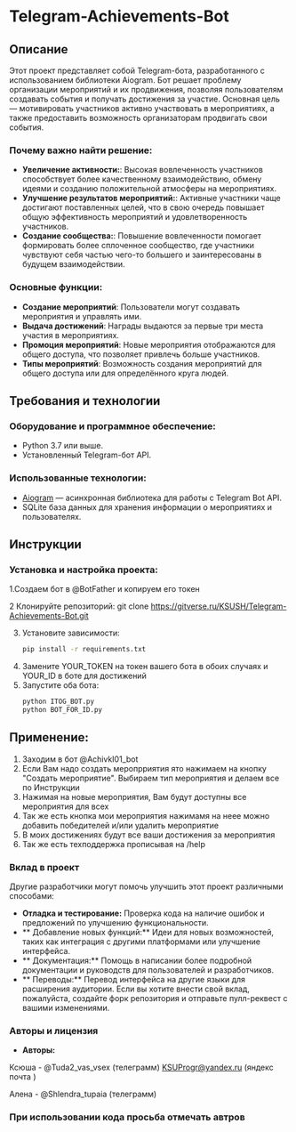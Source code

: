 # Telegram-Achievements-Bot
## Описание
Этот проект представляет собой Telegram-бота, разработанного с использованием библиотеки Aiogram. Бот решает проблему организации мероприятий и их продвижения, позволяя пользователям создавать события и получать достижения за участие. Основная цель — мотивировать участников активно участвовать в мероприятиях, а также предоставить возможность организаторам продвигать свои события.
### Почему важно найти решение:
- **Увеличение активности:**: Высокая вовлеченность участников способствует более качественному взаимодействию, обмену идеями и созданию положительной атмосферы на мероприятиях.
- **Улучшение результатов мероприятий:**: Активные участники чаще достигают поставленных целей, что в свою очередь повышает общую эффективность мероприятий и удовлетворенность участников.
- **Создание сообщества:**: Повышение вовлеченности помогает формировать более сплоченное сообщество, где участники чувствуют себя частью чего-то большего и заинтересованы в будущем взаимодействии.


### Основные функции:
- **Создание мероприятий**: Пользователи могут создавать мероприятия и управлять ими.
- **Выдача достижений**: Награды выдаются за первые три места участия в мероприятиях.
- **Промоция мероприятий**: Новые мероприятия отображаются для общего доступа, что позволяет привлечь больше участников.
- **Типы мероприятий**: Возможность создания мероприятий для общего доступа или для определённого круга людей.

## Требования и технологии
### Оборудование и программное обеспечение:
- Python 3.7 или выше.
- Установленный Telegram-бот API.

### Использованные технологии:
- [Aiogram](https://docs.aiogram.dev/en/latest/) — асинхронная библиотека для работы с Telegram Bot API.
- SQLite база данных для хранения информации о мероприятиях и пользователях.

## Инструкции
### Установка и настройка проекта:
1.Создаем бот в @BotFather и копируем его токен

2 Клонируйте репозиторий:
   git clone https://gitverse.ru/KSUSH/Telegram-Achievements-Bot.git


 3. Установите зависимости:
    ```bash
    pip install -r requirements.txt


4. Замените YOUR_TOKEN  на токен вашего бота в обоих случаях и YOUR_ID в боте для достижений
5. Запустите оба бота:
    ```bash
    python ITOG_BOT.py
    python BOT_FOR_ID.py

## Применение:

1. Заходим в бот @AchivkI01_bot
2. Если Вам надо создать меропрриятия ято нажимаем на кнопку "Создать мероприятие". Выбираем тип мероприятия и делаем все по Инструкции
3. Нажимая на новые мероприятия, Вам будут доступны все мероприятия для всех
4. Так же есть кнопка мои мероприятия нажимамя на неее можно добавить победителей и/или удалить мероприятие
5. В моих достижениях будут все ваши достижения за мероприятия 
6. Так же есть техподдержка прописывая на /help

### Вклад в проект
Другие разработчики могут помочь улучшить этот проект различными способами:

- **Отладка и тестирование:** Проверка кода на наличие ошибок и предложений по улучшению функциональности.
- ** Добавление новых функций:** Идеи для новых возможностей, таких как интеграция с другими платформами или улучшение интерфейса.
- ** Документация:** Помощь в написании более подробной документации и руководств для пользователей и разработчиков.
- ** Переводы:** Перевод интерфейса на другие языки для расширения аудитории.
Если вы хотите внести свой вклад, пожалуйста, создайте форк репозитория и отправьте пулл-реквест с вашими изменениями.

### Авторы и лицензия
- **Авторы:**

Ксюша - @Tuda2_vas_vsex (телеграмм) KSUProgr@yandex.ru (яндекс почта )


Алена - @Shlendra_tupaia (телеграмм)

### При использовании кода просьба отмечать автров 










